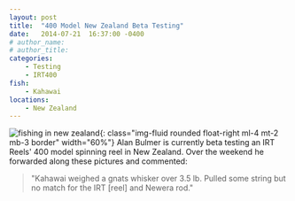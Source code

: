 ```yaml
---
layout: post
title:  "400 Model New Zealand Beta Testing"
date:   2014-07-21  16:37:00 -0400
# author_name: 
# author_title: 
categories: 
    - Testing
    - IRT400
fish: 
    - Kahawai
locations:
    - New Zealand
---
```

![fishing in new zealand](/assets/images/blog--new-zealand.jpg){: class="img-fluid rounded float-right ml-4 mt-2 mb-3 border" width="60%"}
Alan Bulmer is currently beta testing an IRT Reels' 400 model spinning reel in New Zealand. Over the weekend he forwarded along these pictures and commented: 

>"Kahawai weighed a gnats whisker over 3.5 lb. Pulled some string but no match for the IRT [reel] and Newera rod."
